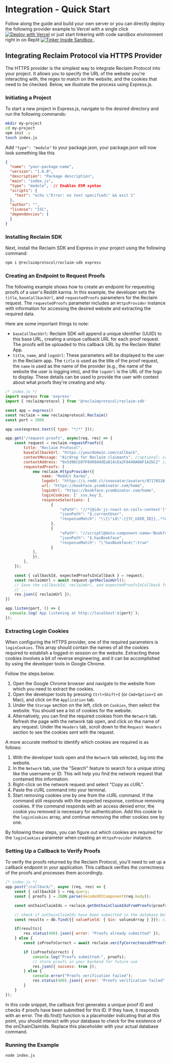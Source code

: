 # Integration - Quick Start

Follow along the guide and build your own server or you can directly deploy the following provider example to Vercel with a single click [![Deploy with Vercel](https://vercel.com/button)](https://vercel.com/new/clone?repository-url=https://github.com/reclaimprotocol/one-step-deploy-provider) or just start tinkering with code sandbox environment right in on Replit [![Tinker Inside Sandbox](https://reclaimprotocol.s3.ap-south-1.amazonaws.com/Tinker-modified.png) ](https://replit.com/@AkshayNarisett1/Reclaim-SDK).

## Integrating Reclaim Protocol via HTTPS Provider

The HTTPS provider is the simplest way to integrate Reclaim Protocol into your project. It allows you to specify the URL of the website you're interacting with, the regex to match on the website, and the cookies that need to be checked. Below, we illustrate the process using Express.js.

### Initiating a Project

To start a new project in Express.js, navigate to the desired directory and run the following commands:

```bash
mkdir my-project
cd my-project
npm init -y
touch index.js
```

Add `"type": "module"` to your package.json, your package.json will now look something like this

```json
{ 
  "name": "your-package-name",
  "version": "1.0.0",
  "description": "Package description",
  "main": "index.js",
  "type": "module",  // Enables ESM syntax
  "scripts": {
    "test": "echo \"Error: no test specified\" && exit 1"
  },
  "author": "",
  "license": "ISC",
  "dependencies": {
  }
}
```

### Installing Reclaim SDK

Next, install the Reclaim SDK and Express in your project using the following command:

```bash
npm i @reclaimprotocol/reclaim-sdk express
```

### Creating an Endpoint to Request Proofs

The following example shows how to create an endpoint for requesting proofs of a user's Reddit karma. In this example, the developer sets the `title`, `baseCallbackUrl`, and `requestedProofs` parameters for the Reclaim request. The `requestedProofs` parameter includes an `HttpsProvider` instance with information for accessing the desired website and extracting the required data.

Here are some important things to note:

* `baseCallbackUrl`: Reclaim SDK will append a unique identifier (UUID) to this base URL, creating a unique callback URL for each proof request. The proofs will be uploaded to this callback URL by the Reclaim Wallet App.
* `title`, `name`, and `logoUrl`: These parameters will be displayed to the user in the Reclaim app. The `title` is used as the title of the proof request, the `name` is used as the name of the provider (e.g., the name of the website the user is logging into), and the `logoUrl` is the URL of the logo to display. These details can be used to provide the user with context about what proofs they're creating and why.

```javascript
/* index.js */
import express from 'express'
import { reclaimprotocol } from '@reclaimprotocol/reclaim-sdk'

const app = express()
const reclaim = new reclaimprotocol.Reclaim()
const port = 3000

app.use(express.text({ type: "*/*" }));

app.get("/request-proofs", async(req, res) => {
    const request = reclaim.requestProofs({
        title: "Reclaim Protocol",
        baseCallbackUrl: "https://yourdomain.com/callback",
        contextMessage: "Airdrop for Reclaim claimants", //optional: context message for the proof request
        contextAddress: "0x5d96Cb97F8499d4dEa814cEa2F8448A0AF1A2bC2" //optional: your users' Ethereum wallet 
        requestedProofs: [
            new reclaim.HttpsProvider({
                name: "Reddit Karma",
                logoUrl: "https://i.redd.it/snoovatar/avatars/97178518-5ce1-400b-8185-54dcaef96d9c.png",
                url: "https://bookface.ycombinator.com/home",
                loginUrl: "https://bookface.ycombinator.com/home",
                loginCookies: ['_sso.key'],
                responseSelections: [
                    {
                        "xPath": "//*[@id='js-react-on-rails-context']",
                        "jsonPath": "$.currentUser",
                        "responseMatch": "\\{\"id\":{{YC_USER_ID}},.*?waas_admin.*?:{.*?}.*?:\\{.*?}.*?(?:full_name|first_name).*?}"
                    },
                    {
                        "xPath": "//script[@data-component-name='BookfaceCsrApp']",
                        "jsonPath": "$.hasBookface",
                        "responseMatch": "\"hasBookface\":true"
                    }
            ],
            }),
        ],
    });

    const { callbackId, expectedProofsInCallback } = request;
    const reclaimUrl = await request.getReclaimUrl();
    // Save the callbackId, reclaimUrl, and expectedProofsInCallback for future use
    // ...
    res.json({ reclaimUrl });
})

app.listen(port, () => {
  console.log(`App listening at http://localhost:${port}`);
});
```

### Extracting Login Cookies

When configuring the HTTPS provider, one of the required parameters is `loginCookies`. This array should contain the names of all the cookies required to establish a logged-in session on the website. Extracting these cookies involves a bit of reverse engineering, and it can be accomplished by using the developer tools in Google Chrome.

Follow the steps below:

1. Open the Google Chrome browser and navigate to the website from which you need to extract the cookies.
2. Open the developer tools by pressing `Ctrl+Shift+I` (or `Cmd+Option+I` on Mac), and click on the `Application` tab.
3. Under the `Storage` section on the left, click on `Cookies`, then select the website. You should see a list of cookies for the website.
4. Alternatively, you can find the required cookies from the `Network` tab. Refresh the page with the network tab open, and click on the name of any request. Under the `Headers` tab, scroll down to the `Request Headers` section to see the cookies sent with the request.

A more accurate method to identify which cookies are required is as follows:

1. With the developer tools open and the `Network` tab selected, log into the website.
2. In the `Network` tab, use the "Search" feature to search for a unique string like the username or ID. This will help you find the network request that contained this information.
3. Right-click on the network request and select "Copy as cURL".
4. Paste the cURL command into your terminal.
5. Start removing cookies one by one from the cURL command. If the command still responds with the expected response, continue removing cookies. If the command responds with an access denied error, the cookie you removed is necessary for authentication. Add this cookie to the `loginCookies` array, and continue removing the other cookies one by one.

By following these steps, you can figure out which cookies are required for the `loginCookies` parameter when creating an `HttpsProvider` instance.

### Setting Up a Callback to Verify Proofs

To verify the proofs returned by the Reclaim Protocol, you'll need to set up a callback endpoint in your application. This callback verifies the correctness of the proofs and processes them accordingly.

```javascript
/* index.js */
app.post("/callback/", async (req, res) => {
    const { callbackId } = req.query;
    const { proofs } = JSON.parse(decodeURIComponent(req.body));

    const onChainClaimIds = reclaim.getOnChainClaimIdsFromProofs(proofs)

    // check if onChainClaimIds have been submitted in the database before
    const results = db.find({{ valueField: { $in: valuesArray } }}); // Replace 'valueField' with the field name in your database

    if(results){
        res.status(400).json({ error: "Proofs already submitted" });
    } else {
        const isProofsCorrect = await reclaim.verifyCorrectnessOfProofs(callbackId, proofs);

        if (isProofsCorrect) {
            console.log("Proofs submitted:", proofs);
            // store proofs in your backend for future use
            res.json({ success: true });
        } else {
            console.error("Proofs verification failed");
            res.status(400).json({ error: "Proofs verification failed" });
        }
    }
});
```

In this code snippet, the callback first generates a unique proof ID and checks if proofs have been submitted for this ID. If they have, it responds with an error. The db.find() function is a placeholder indicating that at this point, you should interact with your database to check for the existence of the onChainClaimIds. Replace this placeholder with your actual database command.

### Running the Example

```bash
node index.js
```
